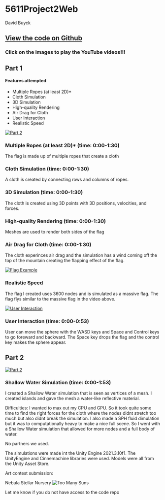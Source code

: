# 5611Project2Web
 
David Buyck

## [View the code on Github](https://github.com/davidbuyck/5611Project2Code.git)

### Click on the images to play the YouTube videos!!!

## Part 1

#### Features attempted

- Multiple Ropes (at least 2D)*
- Cloth Simulation
- 3D Simulation
- High-quality Rendering
- Air Drag for Cloth
- User Interaction
- Realistic Speed

[![Part 2](https://img.youtube.com/vi/h8vavKO2INo/0.jpg)](https://youtu.be/h8vavKO2INo)

### Multiple Ropes (at least 2D)* (time: 0:00-1:30)
The flag is made up of multiple ropes that create a cloth

### Cloth Simulation (time: 0:00-1:30)
A cloth is created by connecting rows and columns of ropes. 

### 3D Simulation (time: 0:00-1:30)
The cloth is created using 3D points with 3D positions, velocities, and forces.

### High-quality Rendering (time: 0:00-1:30)
Meshes are used to render both sides of the flag

### Air Drag for Cloth (time: 0:00-1:30)
The cloth experinces air drag and the simulation has a wind coming off the top of the mountain creating the flapping effect of the flag.

[![Flag Example](https://img.youtube.com/vi/SNveAdVTFxk/0.jpg)](https://www.youtube.com/watch?v=SNveAdVTFxk)

### Realistic Speed
The flag I created uses 3600 nodes and is simulated as a massive flag. The flag flys similar to the massive flag in the video above.

[![User Interaction](https://img.youtube.com/vi/PUEx_UuE2W0/0.jpg)](https://youtu.be/PUEx_UuE2W0)

### User Interaction (time: 0:00-0:53)
User can move the sphere with the WASD keys and Space and Control keys to go foreward and backward. The Space key drops the flag and the control key makes the sphere appear. 

## Part 2

[![Part 2](https://img.youtube.com/vi/Aas1pQ7W5gs/0.jpg)](https://youtu.be/Aas1pQ7W5gs)

### Shallow Water Simulation (time: 0:00-1:53)
I created a Shallow Water simulation that is seen as vertices of a mesh. I created islands and gave the mesh a water-like reflective material.

Difficulties:
I wanted to max out my CPU and GPU. So it took quite some time to find the right forces for the cloth where the nodes didnt stretch too much but also didnt break the simulation. I also made a SPH fluid dimulation but it was to computationally heavy to make a nice full scene. So I went with a Shallow Water simulation that allowed for more nodes and a full body of water.

No partners we used. 

The simulations were made int the Unity Engine 2021.3.10f1. The UnityEngine and Cinnemachine libraries were used. Models were all from the Unity Asset Store.

Art contest submission:

Nebula Stellar Nursery
![Too Many Suns](https://user-images.githubusercontent.com/47149695/193377270-f60c7fd3-dfcb-4006-9eb6-075790cd1a80.png)

Let me know if you do not have access to the code repo
